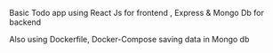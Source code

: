 Basic Todo app using React Js for frontend , Express & Mongo Db for backend

Also using Dockerfile, Docker-Compose saving data in Mongo db